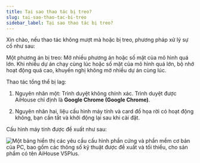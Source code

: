```yaml
---
title: Tại sao thao tác bị treo?
slug: tai-sao-thao-tac-bi-treo
sidebar_label: Tại sao thao tác bị treo?
---
```


Xin chào, nếu thao tác không mượt mà hoặc bị treo, phương pháp xử lý sự cố như sau:

Một phương án bị treo: Mở nhiều phương án hoặc số mặt của mô hình quá lớn. Khi nhiều dự án chạy cùng lúc hoặc số mặt của mô hình quá lớn, bộ nhớ hoạt động quá cao, khuyến nghị không mở nhiều dự án cùng lúc.

Thao tác tổng thể bị lag:

1. Nguyên nhân một: Trình duyệt không chính xác. Trình duyệt được AiHouse chỉ định là **Google Chrome (Google Chrome)**.

2. Nguyên nhân hai, liệu cấu hình máy tính và card đồ họa rời có hoạt động không, bạn cần tắt và khởi động lại sau khi cài đặt.

Cấu hình máy tính được đề xuất như sau:

![Một bảng hiển thị các yêu cầu cấu hình phần cứng và phần mềm cơ bản của PC, bao gồm các thông số kỹ thuật được đề xuất và tối thiểu, cho sản phẩm có tên AiHouse V5Plus.](https://storage.googleapis.com/jegavn_kb/images/a4ffff74-f273-4d87-9d3c-249615c49177.png)
